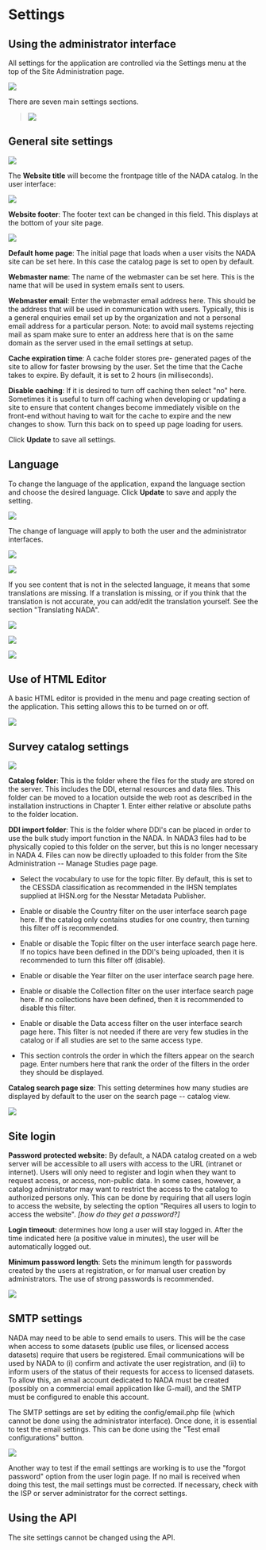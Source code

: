 # Settings

## Using the administrator interface 

All settings for the application are controlled via the Settings menu at
the top of the Site Administration page.

![](~@imageBase/images/image55.png)

There are seven main settings sections.

> ![](~@imageBase/images/image56.png)

## General site settings

![](~@imageBase/images/image57.png)

The **Website title** will become the frontpage title of the NADA
catalog. In the user interface:

![](~@imageBase/images/image58.png)

**Website footer**: The footer text can be changed in this field. This
displays at the bottom of your site page.

![](~@imageBase/images/image59.png)

**Default home page**: The initial page that loads when a user visits
the NADA site can be set here. In this case the catalog page is set to
open by default.

**Webmaster name**: The name of the webmaster can be set here. This is
the name that will be used in system emails sent to users.

**Webmaster email**: Enter the webmaster email address here. This should
be the address that will be used in communication with users. Typically,
this is a general enquiries email set up by the organization and not a
personal email address for a particular person. Note: to avoid mail
systems rejecting mail as spam make sure to enter an address here that
is on the same domain as the server used in the email settings at setup.

**Cache expiration time**: A cache folder stores pre- generated pages of
the site to allow for faster browsing by the user. Set the time that the
Cache takes to expire. By default, it is set to 2 hours (in
milliseconds).

**Disable caching**: If it is desired to turn off caching then select
"no" here. Sometimes it is useful to turn off caching when developing or
updating a site to ensure that content changes become immediately
visible on the front-end without having to wait for the cache to expire
and the new changes to show. Turn this back on to speed up page loading
for users.

Click **Update** to save all settings.

## Language

To change the language of the application, expand the language section
and choose the desired language. Click **Update** to save and apply the
setting.

![](~@imageBase/images/image60.png)

The change of language will apply to both the user and the administrator
interfaces.

![](~@imageBase/images/image61.png)

![](~@imageBase/images/image62.png)

If you see content that is not in the selected language, it means that
some translations are missing. If a translation is missing, or if you
think that the translation is not accurate, you can add/edit the
translation yourself. See the section "Translating NADA".

![](~@imageBase/images/image63.png)

![](~@imageBase/images/image64.png)

![](~@imageBase/images/image65.png)

## Use of HTML Editor

A basic HTML editor is provided in the menu and page creating section of
the application. This setting allows this to be turned on or off.

![](~@imageBase/images/image66.png)

## Survey catalog settings

![](~@imageBase/images/image67.png)

**Catalog folder**: This is the folder where the files for the study are
stored on the server. This includes the DDI, eternal resources and data
files. This folder can be moved to a location outside the web root as
described in the installation instructions in Chapter 1. Enter either
relative or absolute paths to the folder location.

**DDI import folder**: This is the folder where DDI's can be placed in
order to use the bulk study import function in the NADA. In NADA3 files
had to be physically copied to this folder on the server, but this is no
longer necessary in NADA 4. Files can now be directly uploaded to this
folder from the Site Administration -- Manage Studies page page.

-   Select the vocabulary to use for the topic filter. By default, this
    is set to the CESSDA classification as recommended in the IHSN
    templates supplied at IHSN.org for the Nesstar Metadata Publisher.

-   Enable or disable the Country filter on the user interface search
    page here. If the catalog only contains studies for one country,
    then turning this filter off is recommended.

-   Enable or disable the Topic filter on the user interface search page
    here. If no topics have been defined in the DDI's being uploaded,
    then it is recommended to turn this filter off (disable).

-   Enable or disable the Year filter on the user interface search page
    here.

-   Enable or disable the Collection filter on the user interface search
    page here. If no collections have been defined, then it is
    recommended to disable this filter.

-   Enable or disable the Data access filter on the user interface
    search page here. This filter is not needed if there are very few
    studies in the catalog or if all studies are set to the same access
    type.

-   This section controls the order in which the filters appear on the
    search page. Enter numbers here that rank the order of the filters
    in the order they should be displayed.

**Catalog search page size**: This setting determines how many studies
are displayed by default to the user on the search page -- catalog view.

![](~@imageBase/images/image68.png)

## Site login

**Password protected website:** By default, a NADA catalog created on a
web server will be accessible to all users with access to the URL
(intranet or internet). Users will only need to register and login when
they want to request access, or access, non-public data. In some cases,
however, a catalog administrator may want to restrict the access to the
catalog to authorized persons only. This can be done by requiring that
all users login to access the website, by selecting the option "Requires
all users to login to access the website". *\[how do they get a
password?\]*

**Login timeout**: determines how long a user will stay logged in. After
the time indicated here (a positive value in minutes), the user will be
automatically logged out.

**Minimum password length**: Sets the minimum length for passwords
created by the users at registration, or for manual user creation by
administrators. The use of strong passwords is recommended.

![](~@imageBase/images/image69.png)

## SMTP settings

NADA may need to be able to send emails to users. This will be the case
when access to some datasets (public use files, or licensed access
datasets) require that users be registered. Email communications will be
used by NADA to (i) confirm and activate the user registration, and (ii)
to inform users of the status of their requests for access to licensed
datasets. To allow this, an email account dedicated to NADA must be
created (possibly on a commercial email application like G-mail), and
the SMTP must be configured to enable this account.

The SMTP settings are set by editing the config/email.php file (which
cannot be done using the administrator interface). Once done, it is
essential to test the email settings. This can be done using the "Test
email configurations" button.

![](~@imageBase/images/image70.png)

Another way to test if the email settings are working is to use the
"forgot password" option from the user login page. If no mail is
received when doing this test, the mail settings must be corrected. If
necessary, check with the ISP or server administrator for the correct
settings.

## Using the API 

The site settings cannot be changed using the API.